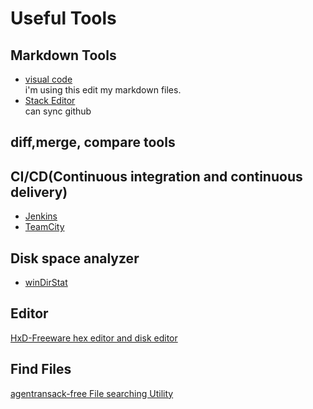 # Useful Tools

## Markdown Tools

* [visual code](https://code.visualstudio.com/)  
   i'm using this edit my markdown files.
* [Stack Editor](https://stackedit.io/)  
  can sync github 
  
## diff,merge, compare tools

## CI/CD(Continuous integration and continuous delivery)

* [Jenkins](https://jenkins.io/zh/)
* [TeamCity](https://www.jetbrains.com/teamcity/)
  
## Disk space analyzer

* [winDirStat](https://windirstat.net/index.html)
  
## Editor

[HxD-Freeware hex editor and disk editor](https://mh-nexus.de/en/hxd/)

## Find Files

[agentransack-free File searching Utility](https://www.mythicsoft.com/agentransack/)